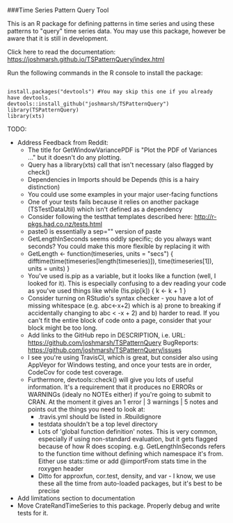 ###Time Series Pattern Query Tool

This is an R package for defining patterns in time series and using these patterns to "query" time series data. You may use this package, however be aware that it is still in development. 

Click here to read the documentation: https://joshmarsh.github.io/TSPatternQuery/index.html

Run the following commands in the R console to install the package:
<pre><code>
install.packages("devtools") #You may skip this one if you already have devtools.  
devtools::install_github("joshmarsh/TSPatternQuery")  
library(TSPatternQuery)  
library(xts)
</code></pre>


TODO:

* Address Feedback from Reddit:
  * The title for GetWindowVariancePDF is "Plot the PDF of Variances ..." but it doesn't do any plotting.
  * Query has a library(xts) call that isn't necessary (also flagged by check()
  * Dependencies in Imports should be Depends (this is a hairy distinction)
  * You could use some examples in your major user-facing functions
  * One of your tests fails because it relies on another package (TSTestDataUtil) which isn't defined as a dependency
  * Consider following the testthat templates described here: http://r-pkgs.had.co.nz/tests.html
  * paste0 is essentially a sep="" version of paste
  * GetLengthInSeconds seems oddly specific; do you always want seconds? You could make this more flexible by replacing it with
  * GetLength <- function(timeseries, units = "secs") { difftime(time(timeseries[length(timeseries)]), time(timeseries[1]), units = units) }
  * You've used is.pip as a variable, but it looks like a function (well, I looked for it). This is especially confusing to a dev reading your code as you've used things like
while (!is.pip[k]) { k <- k + 1 }
  * Consider turning on RStudio's syntax checker - you have a lot of missing whitespace (e.g. abc<-x+2) which is a) prone to breaking if accidentally changing to abc < -x + 2) and b) harder to read. If you can't fit the entire block of code onto a page, consider that your block might be too long.
  * Add links to the GitHub repo in DESCRIPTION, i.e.
URL: https://github.com/joshmarsh/TSPatternQuery
BugReports: https://github.com/joshmarsh/TSPatternQuery/issues
  * I see you're using TravisCI, which is great, but consider also using AppVeyor for Windows testing, and once your tests are in order, CodeCov for code test coverage.
  * Furthermore, devtools::check() will give you lots of useful information. It's a requirement that it produces no ERRORs or WARNINGs (idealy no NOTEs either) if you're going to submit to CRAN. At the moment it gives an 1 error | 3 warnings | 5 notes and points out the things you need to look at:
    * .travis.yml should be listed in .Rbuildignore
    * testdata shouldn't be a top level directory
    * Lots of 'global function definition' notes. This is very common, especially if using non-standard evaluation, but it gets flagged because of how R does scoping. e.g. GetLengthInSeconds refers to the function time without defining which namespace it's from. Either use stats::time or add @importFrom stats time in the roxygen header
    * Ditto for approxfun, cor.test, density, and var - I know, we use these all the time from auto-loaded packages, but it's best to be precise
* Add limitations section to documentation
* Move CrateRandTimeSeries to this package. Properly debug and write tests for it.
